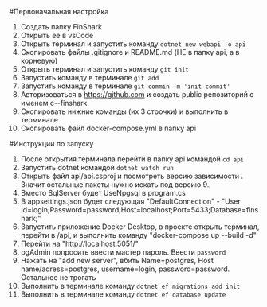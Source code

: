 #Первоначальная настройка
1. Создать папку FinShark
2. Открыть её в vsCode
3. Открыть терминал и запустить команду `dotnet new webapi -o api`
4. Скопировать файлы .gitignore и README.md (НЕ в папку api, а в корневую)
5. Открыть терминал и запустить команду `git init`
6. Запустить команду в терминале `git add`
7. Запустить команду в терминале `git commin -m 'init commit'`
8. Авторизоваться в https://github.com и создать public репозиторий с именем c--finshark
9. Скопировать нижние команды (их 3 строчки) и выполнить в терминале
10. Скопировать файл docker-compose.yml в папку api

#Инструкции по запуску
1. После открытия терминала перейти в папку api командой `cd api`
2. Запустить dotnet командой `dotnet watch run`
3. Открыть файл api/api.csproj и посмотреть версию зависимости <PackageReference Include="Microsoft.AspNetCore.OpenApi" Version="9.0.1" />. Значит остальные пакеты нужно искать под версию 9.*.*
4. Вместо SqlServer будет UseNpgsql в program.cs
5. В appsettings.json будет следующая "DefaultConnection" - "User Id=login;Password=password;Host=localhost;Port=5433;Database=finshark;"
5. Запустить приложение Docker Desktop, в проекте открыть терминал, перейти в /api, и выполнить команду "docker-compose up --build -d"
6. Перейти на "http://localhost:5051/"
7. pgAdmin попросить ввести мастер пароль. Ввести `password`
8. Нажать на "add new server", вбить Name=postgres, Host name/adress=postgres, username=login, password=password. Остальное не трогать
9. Выполнить в терминале команду `dotnet ef migrations add init`
10. Выполнить в терминале команду `dotnet ef database update`